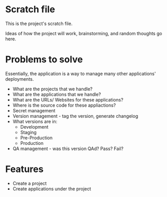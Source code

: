 # Scratch file
This is the project's scratch file.

Ideas of how the project will work, brainstorming, and random thoughts go here.

# Problems to solve
Essentially, the application is a way to manage many other applications'
deployments.

* What are the projects that we handle?
* What are the applications that we handle?
* What are the URLs/ Websites for these applications?
* Where is the source code for these appliactions?
* Secret management
* Version management - tag the version, generate changelog
* What versions are in:
  * Development
  * Staging
  * Pre-Production
  * Production
* QA management - was this version QAd? Pass? Fail?

# Features

* Create a project
* Create applications under the project
